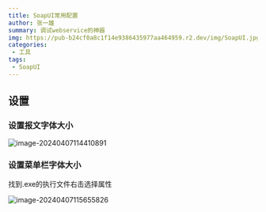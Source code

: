 ```yaml
---
title: SoapUI常用配置
author: 张一雄
summary: 调试webservice的神器
img: https://pub-b24cf0a8c1f14e9386435977aa464959.r2.dev/img/SoapUI.jpg
categories:
 - 工具
tags:
 - SoapUI
---
```


## 设置

### 设置报文字体大小

![image-20240407114410891](https://pub-b24cf0a8c1f14e9386435977aa464959.r2.dev/img/20240407114413.png)

### 设置菜单栏字体大小

找到.exe的执行文件右击选择属性

![image-20240407115655826](https://pub-b24cf0a8c1f14e9386435977aa464959.r2.dev/img/20240407115657.png)

